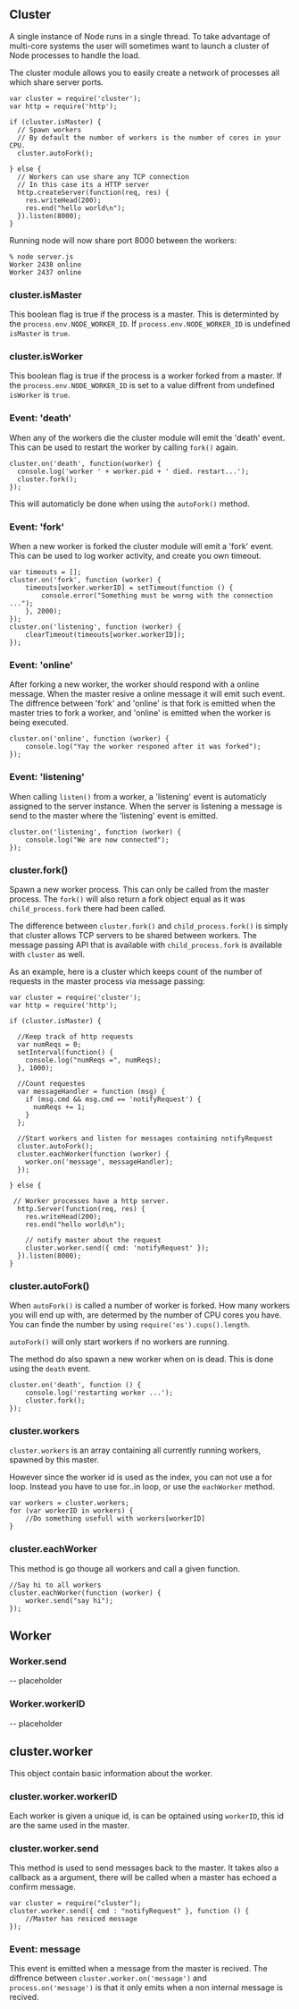 ## Cluster

A single instance of Node runs in a single thread. To take advantage of
multi-core systems the user will sometimes want to launch a cluster of Node
processes to handle the load.

The cluster module allows you to easily create a network of processes all
which share server ports.

    var cluster = require('cluster');
    var http = require('http');

    if (cluster.isMaster) {
      // Spawn workers
      // By default the number of workers is the number of cores in your CPU.
      cluster.autoFork();
      
    } else {
      // Workers can use share any TCP connection
      // In this case its a HTTP server
      http.createServer(function(req, res) {
        res.writeHead(200);
        res.end("hello world\n");
      }).listen(8000);
    }

Running node will now share port 8000 between the workers:

    % node server.js
    Worker 2438 online
    Worker 2437 online


### cluster.isMaster

This boolean flag is true if the process is a master. This is determinted
by the `process.env.NODE_WORKER_ID`. If `process.env.NODE_WORKER_ID` is 
undefined `isMaster` is `true`.

### cluster.isWorker

This boolean flag is true if the process is a worker forked from a master.
If the `process.env.NODE_WORKER_ID` is set to a value diffrent from undefined
`isWorker` is `true`.

### Event: 'death'

When any of the workers die the cluster module will emit the 'death' event.
This can be used to restart the worker by calling `fork()` again.

    cluster.on('death', function(worker) {
      console.log('worker ' + worker.pid + ' died. restart...');
      cluster.fork();
    });

This will automaticly be done when using the `autoFork()` method.

### Event: 'fork'

When a new worker is forked the cluster module will emit a 'fork' event.
This can be used to log worker activity, and create you own timeout.
    
    var timeouts = [];
    cluster.on('fork', function (worker) {
        timeouts[worker.workerID] = setTimeout(function () {
            console.error("Something must be worng with the connection ...");
        }, 2000);
    });
    cluster.on('listening', function (worker) {
        clearTimeout(timeouts[worker.workerID]);
    });

### Event: 'online'

After forking a new worker, the worker should respond with a online message.
When the master resive a online message it will emit such event.
The diffrence between 'fork' and 'online' is that fork is emitted when the
master tries to fork a worker, and 'online' is emitted when the worker is being
executed.

    cluster.on('online', function (worker) {
        console.log("Yay the worker responed after it was forked");
    });

### Event: 'listening'

When calling `listen()` from a worker, a 'listening' event is automaticly assigned
to the server instance. When the server is listening a message is send to the master
where the 'listening' event is emitted.

    cluster.on('listening', function (worker) {
        console.log("We are now connected");
    });

### cluster.fork()

Spawn a new worker process. This can only be called from the master process.
The `fork()` will also return a fork object equal as it was `child_process.fork`
there had been called.

The difference between `cluster.fork()` and `child_process.fork()` is simply
that cluster allows TCP servers to be shared between workers. The message
passing API that is available with `child_process.fork` is available with
`cluster` as well.

As an example, here is a cluster which keeps count of the number of requests
in the master process via message passing:

    var cluster = require('cluster');
    var http = require('http');

    if (cluster.isMaster) {
      
      //Keep track of http requests
      var numReqs = 0;
      setInterval(function() {
        console.log("numReqs =", numReqs);
      }, 1000);
      
      //Count requestes
      var messageHandler = function (msg) {
        if (msg.cmd && msg.cmd == 'notifyRequest') {
          numReqs += 1;
        }
      };
      
      //Start workers and listen for messages containing notifyRequest
      cluster.autoFork();
      cluster.eachWorker(function (worker) {
        worker.on('message', messageHandler);
      });

    } else {
     
     // Worker processes have a http server.
      http.Server(function(req, res) {
        res.writeHead(200);
        res.end("hello world\n");
        
        // notify master about the request
        cluster.worker.send({ cmd: 'notifyRequest' });
      }).listen(8000);
    }

### cluster.autoFork()

When `autoFork()` is called a number of worker is forked. How many workers 
you will end up with, are determed by the number of CPU cores you have.
You can finde the number by using `require('os').cups().length`.

`autoFork()` will only start workers if no workers are running.

The method do also spawn a new worker when on is dead. This is done using
the `death` event.

    cluster.on('death', function () {
        console.log('restarting worker ...');
        cluster.fork();
    });

### cluster.workers

`cluster.workers` is an array containing all currently running workers, spawned
by this master.

However since the worker id is used as the index, you can not use a for loop.
Instead you have to use for..in loop, or use the `eachWorker` method.

    var workers = cluster.workers;
    for (var workerID in workers) {
        //Do something usefull with workers[workerID]
    }

### cluster.eachWorker

This method is go thouge all workers and call a given function.
    
    //Say hi to all workers
    cluster.eachWorker(function (worker) {
        worker.send("say hi");
    });
    
## Worker

### Worker.send

-- placeholder

### Worker.workerID

-- placeholder

## cluster.worker 

This object contain basic information about the worker.

### cluster.worker.workerID

Each worker is given a unique id, is can be optained using `workerID`,
this id are the same used in the master.

### cluster.worker.send

This method is used to send messages back to the master. It takes also a
callback as a argument, there will be called when a master has echoed
a confirm message.
    
    var cluster = require("cluster");
    cluster.worker.send({ cmd : "notifyRequest" }, function () {
        //Master has resiced message
    });

### Event: message

This event is emitted when a message from the master is recived.
The diffrence between `cluster.worker.on('message')` and `process.on('message')`
is that it only emits when a non internal message is recived.
